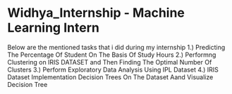# Widhya_Internship - Machine Learning Intern
Below are the mentioned tasks that i did during my internship
1.) Predicting The Percentage Of Student On The Basis Of Study Hours
2.) Performng Clustering on IRIS DATASET and Then Finding The Optimal Number Of Clusters
3.) Perform Exploratory Data Analysis Using IPL Dataset
4.) IRIS Dataset Implementation Decision Trees On The Dataset Aand Visualize Decision Tree
